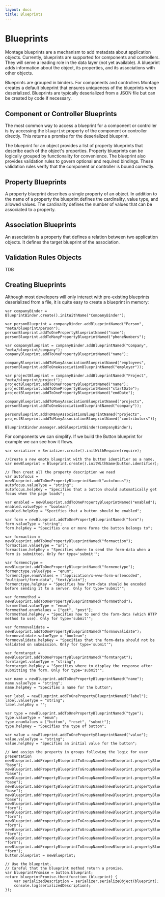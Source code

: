 ```yaml
---
layout: docs
title: Blueprints
---
```


# Blueprints

Montage blueprints are a mechanism to add metadata about application objects. Currently, blueprints are supported for components and controllers. They will serve a leading role in the data layer (not yet available). A blueprint adds information about the object, its properties, and its associations with other objects.

Blueprints are grouped in binders. For components and controllers Montage creates a default blueprint that ensures uniqueness of the blueprints when deserialized. Blueprints are typically deserialized from a JSON file but can be created by code if necessary.

## Component or Controller Blueprints

The most common way to access a blueprint for a component or controller is by accessing the ```blueprint``` property of the component or controller directly. This returns a promise for the deserialized blueprint.

The blueprint for an object provides a list of property blueprints that describe each of the object's properties. Property blueprints can be logically grouped by functionality for convenience.
The blueprint also provides validation rules to govern optional and required bindings. These validation rules verify that the component or controller is bound correctly.

## Property Blueprints

A property blueprint describes a single property of an object. In addition to the name of a property the blueprint defines the cardinality, value type, and allowed values. The cardinality defines the number of values that can be associated to a property.

## Association Blueprints

An association is a property that defines a relation between two application objects. It defines the target blueprint of the association.

## Validation Rules Objects

TDB

## Creating Blueprints

Although most developers will only interact with pre-existing blueprints deserialized from a file, it is quite easy to create a blueprint in memory:

    var companyBinder = BlueprintBinder.create().initWithName("CompanyBinder");
    
    var personBlueprint = companyBinder.addBlueprintNamed("Person", "meta/blueprint/person");
    personBlueprint.addToOnePropertyBlueprintNamed("name");
    personBlueprint.addToManyPropertyBlueprintNamed("phoneNumbers");
    
    var companyBlueprint = companyBinder.addBlueprintNamed("Company", "meta/blueprint/company");
    companyBlueprint.addToOnePropertyBlueprintNamed("name");
    
    companyBlueprint.addToManyAssociationBlueprintNamed("employees", personBlueprint.addToOneAssociationBlueprintNamed("employer"));
    
    var projectBlueprint = companyBinder.addBlueprintNamed("Project", "meta/blueprint/project");
    projectBlueprint.addToOnePropertyBlueprintNamed("name");
    projectBlueprint.addToOnePropertyBlueprintNamed("startDate");
    projectBlueprint.addToOnePropertyBlueprintNamed("endDate");
    
    companyBlueprint.addToManyAssociationBlueprintNamed("projects", personBlueprint.addToOneAssociationBlueprintNamed("company"));
    
    personBlueprint.addToManyAssociationBlueprintNamed("projects", projectBlueprint.addToManyAssociationBlueprintNamed("contributors"));
    
    BlueprintBinder.manager.addBlueprintBinder(companyBinder);

For components we can simplify. If we build the Button blueprint for example we can see how it flows.


    var serializer = Serializer.create().initWithRequire(require);
    
    //Create a new empty blueprint with the button identifier as a name.
    var newBlueprint = Blueprint.create().initWithName(button.identifier);
    
    // Then creat all the property description we need
    var autofocus = newBlueprint.addToOnePropertyBlueprintNamed("autofocus");
    autofocus.valueType = "string";
    autofocus.helpKey = "Specifies that a button should automatically get focus when the page loads";
    
    var enabled = newBlueprint.addToOnePropertyBlueprintNamed("enabled");
    enabled.valueType = "boolean";
    enabled.helpKey = "Specifies that a button should be enabled";
    
    var form = newBlueprint.addToOnePropertyBlueprintNamed("form");
    form.valueType = "string";
    form.helpKey = "Specifies one or more forms the button belongs to";
    
    var formaction = newBlueprint.addToOnePropertyBlueprintNamed("formaction");
    formaction.valueType = "url";
    formaction.helpKey = "Specifies where to send the form-data when a form is submitted. Only for type='submit'";
    
    var formenctype = newBlueprint.addToOnePropertyBlueprintNamed("formenctype");
    formenctype.valueType = "enum";
    formenctype.enumValues = ["application/x-www-form-urlencoded", "multipart/form-data", "text/plain"];
    formenctype.helpKey = "Specifies how form-data should be encoded before sending it to a server. Only for type='submit'";
    
    var formmethod = newBlueprint.addToOnePropertyBlueprintNamed("formmethod");
    formmethod.valueType = "enum";
    formmethod.enumValues = ["get", "post"];
    formmethod.helpKey = "Specifies how to send the form-data (which HTTP method to use). Only for type='submit'";
    
    var formnovalidate = newBlueprint.addToOnePropertyBlueprintNamed("formnovalidate");
    formnovalidate.valueType = "boolean";
    formnovalidate.helpKey = "Specifies that the form-data should not be validated on submission. Only for type='submit'";
    
    var formtarget = newBlueprint.addToOnePropertyBlueprintNamed("formtarget");
    formtarget.valueType = "string";
    formtarget.helpKey = "Specifies where to display the response after submitting the form. Only for type='submit'";
    
    var name = newBlueprint.addToOnePropertyBlueprintNamed("name");
    name.valueType = "string";
    name.helpKey = "Specifies a name for the button";
    
    var label = newBlueprint.addToOnePropertyBlueprintNamed("label");
    label.valueType = "string";
    label.helpKey = "";
    
    var type = newBlueprint.addToOnePropertyBlueprintNamed("type");
    type.valueType = "enum";
    type.enumValues = ["button", "reset", "submit"];
    type.helpKey = "Specifies the type of button";
    
    var value = newBlueprint.addToOnePropertyBlueprintNamed("value");
    value.valueType = "string";
    value.helpKey = "Specifies an initial value for the button";
    
    // And assign the property in groups following the logic for user presentation
    newBlueprint.addPropertyBlueprintToGroupNamed(newBlueprint.propertyBlueprintForName("label"), "base");
    newBlueprint.addPropertyBlueprintToGroupNamed(newBlueprint.propertyBlueprintForName("type"), "base");
    newBlueprint.addPropertyBlueprintToGroupNamed(newBlueprint.propertyBlueprintForName("name"), "base");
    newBlueprint.addPropertyBlueprintToGroupNamed(newBlueprint.propertyBlueprintForName("enabled"), "base");
    newBlueprint.addPropertyBlueprintToGroupNamed(newBlueprint.propertyBlueprintForName("autofocus"), "base");
    newBlueprint.addPropertyBlueprintToGroupNamed(newBlueprint.propertyBlueprintForName("form"), "form");
    newBlueprint.addPropertyBlueprintToGroupNamed(newBlueprint.propertyBlueprintForName("formaction"), "form");
    newBlueprint.addPropertyBlueprintToGroupNamed(newBlueprint.propertyBlueprintForName("formenctype"), "form");
    newBlueprint.addPropertyBlueprintToGroupNamed(newBlueprint.propertyBlueprintForName("formmethod"), "form");
    newBlueprint.addPropertyBlueprintToGroupNamed(newBlueprint.propertyBlueprintForName("formnovalidate"), "form");
    newBlueprint.addPropertyBlueprintToGroupNamed(newBlueprint.propertyBlueprintForName("formtarget"), "form");
    button.blueprint = newBlueprint;
    
    // Use the blueprint. 
    // Careful that the blueprint method return a promise.
    var blueprintPromise = button.blueprint;
    return blueprintPromise.then(function (blueprint) {
        var serializedDescription = serializer.serializeObject(blueprint);
        console.log(serializedDescription);
    });